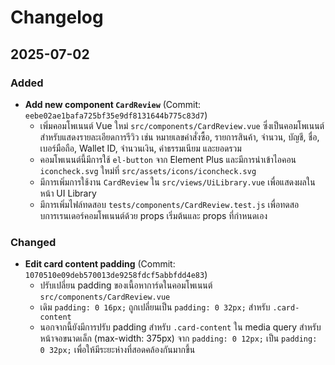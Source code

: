 # Changelog

## 2025-07-02

### Added
- **Add new component `CardReview`** (Commit: `eebe02ae1bafa725bf35e9df8131644b775c83d7`)
  - เพิ่มคอมโพเนนต์ Vue ใหม่ `src/components/CardReview.vue` ซึ่งเป็นคอมโพเนนต์สำหรับแสดงรายละเอียดการรีวิว เช่น หมายเลขคำสั่งซื้อ, รายการสินค้า, จำนวน, บัญชี, ชื่อ, เบอร์มือถือ, Wallet ID, จำนวนเงิน, ค่าธรรมเนียม และยอดรวม
  - คอมโพเนนต์นี้มีการใช้ `el-button` จาก Element Plus และมีการนำเข้าไอคอน `iconcheck.svg` ใหม่ที่ `src/assets/icons/iconcheck.svg`
  - มีการเพิ่มการใช้งาน `CardReview` ใน `src/views/UiLibrary.vue` เพื่อแสดงผลในหน้า UI Library
  - มีการเพิ่มไฟล์ทดสอบ `tests/components/CardReview.test.js` เพื่อทดสอบการเรนเดอร์คอมโพเนนต์ด้วย props เริ่มต้นและ props ที่กำหนดเอง

### Changed
- **Edit card content padding** (Commit: `1070510e09deb570013de9258fdcf5abbfdd4e83`)
  - ปรับเปลี่ยน padding ของเนื้อหาการ์ดในคอมโพเนนต์ `src/components/CardReview.vue`
  - เดิม `padding: 0 16px;` ถูกเปลี่ยนเป็น `padding: 0 32px;` สำหรับ `.card-content`
  - นอกจากนี้ยังมีการปรับ padding สำหรับ `.card-content` ใน media query สำหรับหน้าจอขนาดเล็ก (max-width: 375px) จาก `padding: 0 12px;` เป็น `padding: 0 32px;` เพื่อให้มีระยะห่างที่สอดคล้องกันมากขึ้น